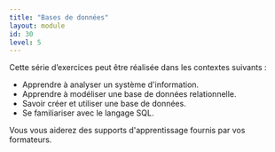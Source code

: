 ```yaml
---
title: "Bases de données"
layout: module
id: 30
level: 5
---
```


Cette série d’exercices peut être réalisée dans les contextes suivants :

- Apprendre à analyser un système d'information.
- Apprendre à modéliser une base de données relationnelle.
- Savoir créer et utiliser une base de données.
- Se familiariser avec le langage SQL.

Vous vous aiderez des supports d'apprentissage fournis par vos formateurs.
